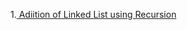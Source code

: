 1.<a href="https://www.geeksforgeeks.org/sum-of-two-linked-lists"> Adiition of Linked List using Recursion </a>
